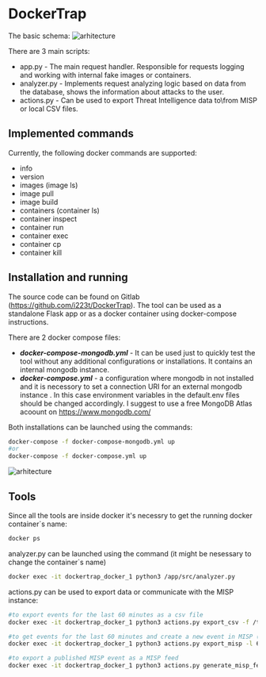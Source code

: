 # DockerTrap

The basic schema:
![arhitecture](https://www.chudamax.com/posts/building_a_docker_service_honeypot/arch.png)

There are 3 main scripts:
- app.py - The main request handler. Responsible for requests logging and working with internal fake images or containers.
- analyzer.py - Implements request analyzing logic based on data from the database, shows the information about attacks to the user.
- actions.py - Can be used to export Threat Intelligence data to\from MISP or local CSV files.

## Implemented commands
Currently, the following docker commands are supported:
- info
- version
- images (image ls)
- image pull
- image build
- containers (container ls)
- container inspect
- container run
- container exec
- container cp
- container kill

## Installation and running
The source code can be found on Gitlab (https://github.com/i223t/DockerTrap). The tool can be used as a standalone Flask app or as a docker container using docker-compose instructions.

There are 2 docker compose files:
- ***docker-compose-mongodb.yml*** - It can be used just to quickly test the tool without any additional configurations or installations. It contains an internal mongodb instance.
- ***docker-compose.yml*** - a configuration where mongodb in not installed and it is necessory to set a connection URI for an external mongodb instance . In this case environment variables in the default.env files should be changed accordingly. I suggest to use a free MongoDB Atlas acoount on https://www.mongodb.com/

Both installations can be launched using the commands:
```sh
docker-compose -f docker-compose-mongodb.yml up
#or
docker-compose -f docker-compose.yml up
```
![arhitecture](https://www.chudamax.com/posts/building_a_docker_service_honeypot/docker-compose.png)

## Tools
Since all the tools are inside docker it's necessry to get the running docker container`s name:
```sh
docker ps
```

analyzer.py can be launched using the command (it might be nesessary to change the container`s name)
```sh
docker exec -it dockertrap_docker_1 python3 /app/src/analyzer.py
```

actions.py can be used to export data or communicate with the MISP instance:
```sh
#to export events for the last 60 minutes as a csv file
docker exec -it dockertrap_docker_1 python3 actions.py export_csv -f /tmp/events.csv -l 60

#to get events for the last 60 minutes and create a new event in MISP (event will be updated if it's already exist)
docker exec -it dockertrap_docker_1 python3 actions.py export_misp -l 60 -e DockerTrap

#to export a published MISP event as a MISP feed
docker exec -it dockertrap_docker_1 python3 actions.py generate_misp_feed -e DockerTrap -d ./export/misp